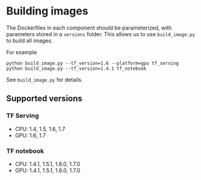 # Building images

The Dockerfiles in each component should be parameterized, with parameters stored in a `versions` folder.
This allows us to use `build_image.py` to build all images.

For example
```
python build_image.py --tf_version=1.6 --platform=gpu tf_serving
python build_image.py --tf_version=1.4.1 tf_notebook
```

See `build_image.py` for details.

## Supported versions

### TF Serving
- CPU: 1.4, 1.5, 1.6, 1.7
- GPU: 1.6, 1.7

### TF notebook
- CPU: 1.4.1, 1.5.1, 1.6.0, 1.7.0
- GPU: 1.4.1, 1.5.1, 1.6.0, 1.7.0

